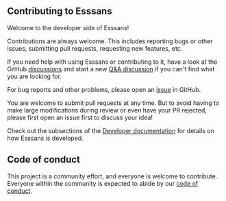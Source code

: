 ## Contributing to Esssans

Welcome to the developer side of Esssans!

Contributions are always welcome.
This includes reporting bugs or other issues, submitting pull requests, requesting new features, etc.

If you need help with using Esssans or contributing to it, have a look at the GitHub [discussions](https://github.com/scipp/esssans/discussions) and start a new [Q&A discussion](https://github.com/scipp/esssans/discussions/categories/q-a) if you can't find what you are looking for.

For bug reports and other problems, please open an [issue](https://github.com/scipp/esssans/issues/new) in GitHub.

You are welcome to submit pull requests at any time.
But to avoid having to make large modifications during review or even have your PR rejected, please first open an issue first to discuss your idea!

Check out the subsections of the [Developer documentation](https://scipp.github.io/esssans/developer/index.html) for details on how Esssans is developed.

## Code of conduct

This project is a community effort, and everyone is welcome to contribute.
Everyone within the community is expected to abide by our [code of conduct](https://github.com/scipp/esssans/blob/main/CODE_OF_CONDUCT.md).
